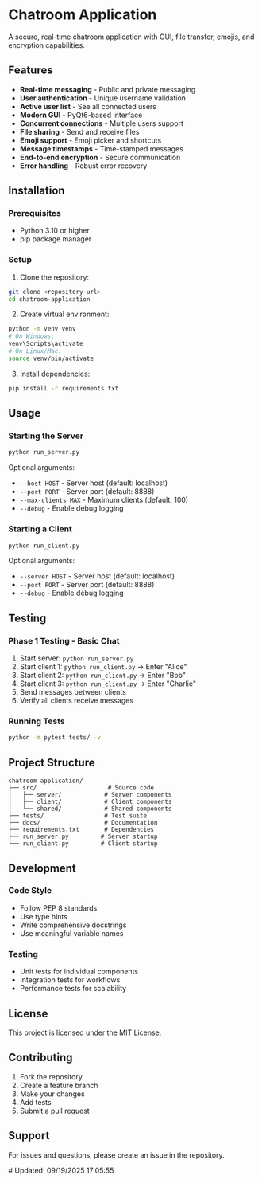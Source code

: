 # Chatroom Application

A secure, real-time chatroom application with GUI, file transfer, emojis, and encryption capabilities.

## Features

- **Real-time messaging** - Public and private messaging
- **User authentication** - Unique username validation
- **Active user list** - See all connected users
- **Modern GUI** - PyQt6-based interface
- **Concurrent connections** - Multiple users support
- **File sharing** - Send and receive files
- **Emoji support** - Emoji picker and shortcuts
- **Message timestamps** - Time-stamped messages
- **End-to-end encryption** - Secure communication
- **Error handling** - Robust error recovery

## Installation

### Prerequisites
- Python 3.10 or higher
- pip package manager

### Setup
1. Clone the repository:
```bash
git clone <repository-url>
cd chatroom-application
```

2. Create virtual environment:
```bash
python -m venv venv
# On Windows:
venv\Scripts\activate
# On Linux/Mac:
source venv/bin/activate
```

3. Install dependencies:
```bash
pip install -r requirements.txt
```

## Usage

### Starting the Server
```bash
python run_server.py
```

Optional arguments:
- `--host HOST` - Server host (default: localhost)
- `--port PORT` - Server port (default: 8888)
- `--max-clients MAX` - Maximum clients (default: 100)
- `--debug` - Enable debug logging

### Starting a Client
```bash
python run_client.py
```

Optional arguments:
- `--server HOST` - Server host (default: localhost)
- `--port PORT` - Server port (default: 8888)
- `--debug` - Enable debug logging

## Testing

### Phase 1 Testing - Basic Chat
1. Start server: `python run_server.py`
2. Start client 1: `python run_client.py` → Enter "Alice"
3. Start client 2: `python run_client.py` → Enter "Bob"
4. Start client 3: `python run_client.py` → Enter "Charlie"
5. Send messages between clients
6. Verify all clients receive messages

### Running Tests
```bash
python -m pytest tests/ -v
```

## Project Structure

```
chatroom-application/
├── src/                    # Source code
│   ├── server/            # Server components
│   ├── client/            # Client components
│   └── shared/            # Shared components
├── tests/                 # Test suite
├── docs/                  # Documentation
├── requirements.txt       # Dependencies
├── run_server.py         # Server startup
└── run_client.py         # Client startup
```

## Development

### Code Style
- Follow PEP 8 standards
- Use type hints
- Write comprehensive docstrings
- Use meaningful variable names

### Testing
- Unit tests for individual components
- Integration tests for workflows
- Performance tests for scalability

## License

This project is licensed under the MIT License.

## Contributing

1. Fork the repository
2. Create a feature branch
3. Make your changes
4. Add tests
5. Submit a pull request

## Support

For issues and questions, please create an issue in the repository.

#   U p d a t e d :   0 9 / 1 9 / 2 0 2 5   1 7 : 0 5 : 5 5  
 